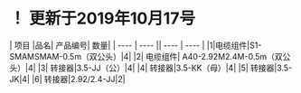 # ！ 更新于2019年10月17号

| 项目 |品名|	产品编号|	数量|
|  ----  | ----  ||  ----  | ----  |
|1|电缆组件|S1-SMAMSMAM-0.5m（双公头）|4|
|2|	电缆组件|	A40-2.92M2.4M-0.5m（双公头）|4|
|3|	转接器|3.5-JJ（公）|4|
|4|	转接器|3.5-KK（母）|4|
|5|	转接器|3.5-JK|4|
|6|	转接器|2.92/2.4-JJ|2|
